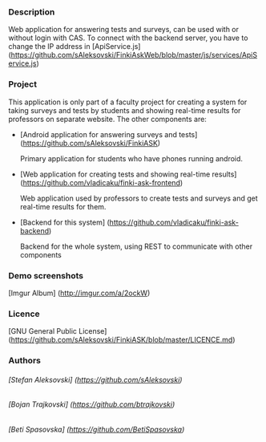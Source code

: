 ### Description
Web application for answering tests and surveys, can be used with or without login with CAS. To connect with the backend server, you have to change the IP address in [ApiService.js] (https://github.com/sAleksovski/FinkiAskWeb/blob/master/js/services/ApiService.js)

### Project
This application is only part of a faculty project for creating a system for taking surveys and tests by students and showing real-time results for professors on separate website. The other components are:
* [Android application for answering surveys and tests] (https://github.com/sAleksovski/FinkiASK)

  Primary application for students who have phones running android.
  
* [Web application for creating tests and showing real-time results] (https://github.com/vladicaku/finki-ask-frontend)

  Web application used by professors to create tests and surveys and get real-time results for them.
  
* [Backend for this system] (https://github.com/vladicaku/finki-ask-backend)

  Backend for the whole system, using REST to communicate with other components

### Demo screenshots
[Imgur Album] (http://imgur.com/a/2ockW)

### Licence
[GNU General Public License] (https://github.com/sAleksovski/FinkiASK/blob/master/LICENCE.md)

### Authors
###### [Stefan Aleksovski] (https://github.com/sAleksovski)

###### [Bojan Trajkovski] (https://github.com/btrajkovski)

###### [Beti Spasovska] (https://github.com/BetiSpasovska)


